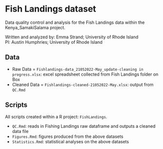 # Fish Landings dataset
Data quality control and analysis for the Fish Landings data within the Kenya_SamakiSalama project.

Written and analyzed by: Emma Strand; University of Rhode Island  
PI: Austin Humphries; University of Rhode Island 

## Data 

- Raw Data = `Fishlandings-data_21052022-May_update-cleaning in progress.xlsx`: excel spreadsheet collected from Fish Landings folder on Box    
- Cleaned Data = `Fishlandings-cleaned-21052022-May.xlsx`: output from `QC.Rmd` 

## Scripts 

All scripts created within a R project: `FishLandings`. 

- `QC.Rmd`: reads in Fishing Landings raw dataframe and outputs a cleaned data file   
- `Figures.Rmd`: figures produced from the above datasets  
- `Statistics.Rmd`: statistical analyses on the above datasets  
